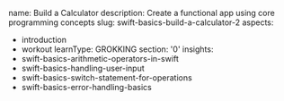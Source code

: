 name: Build a Calculator
description: Create a functional app using core programming concepts
slug: swift-basics-build-a-calculator-2
aspects:
  - introduction
  - workout
learnType: GROKKING
section: '0'
insights:
  - swift-basics-arithmetic-operators-in-swift
  - swift-basics-handling-user-input
  - swift-basics-switch-statement-for-operations
  - swift-basics-error-handling-basics
